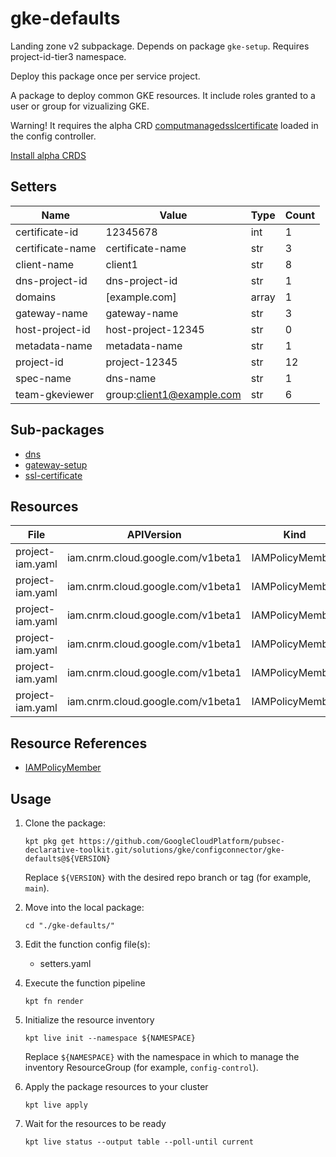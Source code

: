 <!-- BEGINNING OF PRE-COMMIT-BLUEPRINT DOCS HOOK:TITLE -->
# gke-defaults


<!-- END OF PRE-COMMIT-BLUEPRINT DOCS HOOK:TITLE -->

<!-- BEGINNING OF PRE-COMMIT-BLUEPRINT DOCS HOOK:BODY -->
Landing zone v2 subpackage.
Depends on package `gke-setup`.
Requires project-id-tier3 namespace.

Deploy this package once per service project.

A package to deploy common GKE resources. It include roles granted to a user or group for vizualizing GKE.

Warning! It requires the alpha CRD [computmanagedsslcertificate](https://github.com/GoogleCloudPlatform/k8s-config-connector/blob/master/crds/compute_v1alpha1_computemanagedsslcertificate.yaml)
loaded in the config controller.

[Install alpha CRDS](https://cloud.google.com/config-connector/docs/how-to/install-alpha-crds)

## Setters

|       Name       |           Value           | Type  | Count |
|------------------|---------------------------|-------|-------|
| certificate-id   |                  12345678 | int   |     1 |
| certificate-name | certificate-name          | str   |     3 |
| client-name      | client1                   | str   |     8 |
| dns-project-id   | dns-project-id            | str   |     1 |
| domains          | [example.com]             | array |     1 |
| gateway-name     | gateway-name              | str   |     3 |
| host-project-id  | host-project-12345        | str   |     0 |
| metadata-name    | metadata-name             | str   |     1 |
| project-id       | project-12345             | str   |    12 |
| spec-name        | dns-name                  | str   |     1 |
| team-gkeviewer   | group:client1@example.com | str   |     6 |

## Sub-packages

- [dns](gateway-setup/dns)
- [gateway-setup](gateway-setup)
- [ssl-certificate](gateway-setup/ssl-certificate)

## Resources

|       File       |            APIVersion             |      Kind       |                 Name                  | Namespace |
|------------------|-----------------------------------|-----------------|---------------------------------------|-----------|
| project-iam.yaml | iam.cnrm.cloud.google.com/v1beta1 | IAMPolicyMember | containerclusterviewer-permissions    |           |
| project-iam.yaml | iam.cnrm.cloud.google.com/v1beta1 | IAMPolicyMember | loggingviewer-permissions             |           |
| project-iam.yaml | iam.cnrm.cloud.google.com/v1beta1 | IAMPolicyMember | monitoringviewer-permissions          |           |
| project-iam.yaml | iam.cnrm.cloud.google.com/v1beta1 | IAMPolicyMember | monitoringdashboardeditor-permissions |           |
| project-iam.yaml | iam.cnrm.cloud.google.com/v1beta1 | IAMPolicyMember | pubsubviewer-permissions              |           |
| project-iam.yaml | iam.cnrm.cloud.google.com/v1beta1 | IAMPolicyMember | pubsubsubscriber-permissions          |           |

## Resource References

- [IAMPolicyMember](https://cloud.google.com/config-connector/docs/reference/resource-docs/iam/iampolicymember)

## Usage

1.  Clone the package:
    ```shell
    kpt pkg get https://github.com/GoogleCloudPlatform/pubsec-declarative-toolkit.git/solutions/gke/configconnector/gke-defaults@${VERSION}
    ```
    Replace `${VERSION}` with the desired repo branch or tag
    (for example, `main`).

1.  Move into the local package:
    ```shell
    cd "./gke-defaults/"
    ```

1.  Edit the function config file(s):
    - setters.yaml

1.  Execute the function pipeline
    ```shell
    kpt fn render
    ```

1.  Initialize the resource inventory
    ```shell
    kpt live init --namespace ${NAMESPACE}
    ```
    Replace `${NAMESPACE}` with the namespace in which to manage
    the inventory ResourceGroup (for example, `config-control`).

1.  Apply the package resources to your cluster
    ```shell
    kpt live apply
    ```

1.  Wait for the resources to be ready
    ```shell
    kpt live status --output table --poll-until current
    ```

<!-- END OF PRE-COMMIT-BLUEPRINT DOCS HOOK:BODY -->
